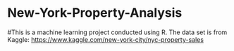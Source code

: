 # New-York-Property-Analysis
#This is a machine learning project conducted using R. The data set is from Kaggle: https://www.kaggle.com/new-york-city/nyc-property-sales
